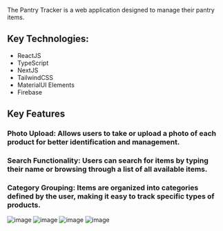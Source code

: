 The Pantry Tracker is a web application designed to manage their pantry items.

## Key Technologies:
- ReactJS
- TypeScript
- NextJS
- TailwindCSS
- MaterialUI Elements
- Firebase

## Key Features

### Photo Upload: Allows users to take or upload a photo of each product for better identification and management.
### Search Functionality: Users can search for items by typing their name or browsing through a list of all available items.
### Category Grouping: Items are organized into categories defined by the user, making it easy to track specific types of products.



![image](https://github.com/user-attachments/assets/afd45d3f-3679-4fdc-bbfb-e60924c70824)
![image](https://github.com/user-attachments/assets/d29edebb-a71f-42c4-a4cd-bc0223861e9f)
![image](https://github.com/user-attachments/assets/622cf055-fbdd-4e62-8c58-15b6671a15ca)
![image](https://github.com/user-attachments/assets/b6ccc9eb-9339-4ecc-80db-d6e2d89a4121)

